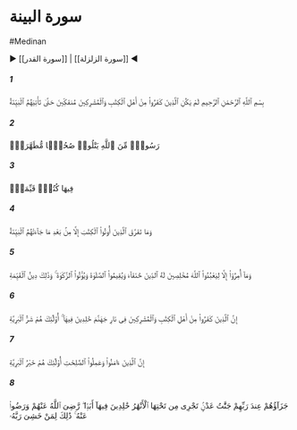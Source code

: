 # سورة البينة
#Medinan
▶ [[سورة القدر]] | [[سورة الزلزلة]] ◀
##### 1
<span class="ayah hovertext" data-hover="Those who reject (Truth), among the People of the Book and among the Polytheists, were not going to depart (from their ways) until there should come to them Clear Evidence,-">بِسْمِ ٱللَّهِ ٱلرَّحْمَٰنِ ٱلرَّحِيمِ لَمْ يَكُنِ ٱلَّذِينَ كَفَرُوا۟ مِنْ أَهْلِ ٱلْكِتَٰبِ وَٱلْمُشْرِكِينَ مُنفَكِّينَ حَتَّىٰ تَأْتِيَهُمُ ٱلْبَيِّنَةُ</span>
##### 2
<span class="ayah hovertext" data-hover="An messenger from Allah, rehearsing scriptures kept pure and holy:">رَسُولٌۭ مِّنَ ٱللَّهِ يَتْلُوا۟ صُحُفًۭا مُّطَهَّرَةًۭ</span>
##### 3
<span class="ayah hovertext" data-hover="Wherein are laws (or decrees) right and straight.">فِيهَا كُتُبٌۭ قَيِّمَةٌۭ</span>
##### 4
<span class="ayah hovertext" data-hover="Nor did the People of the Book make schisms, until after there came to them Clear Evidence.">وَمَا تَفَرَّقَ ٱلَّذِينَ أُوتُوا۟ ٱلْكِتَٰبَ إِلَّا مِنۢ بَعْدِ مَا جَآءَتْهُمُ ٱلْبَيِّنَةُ</span>
##### 5
<span class="ayah hovertext" data-hover="And they have been commanded no more than this: To worship Allah, offering Him sincere devotion, being true (in faith); to establish regular prayer; and to practise regular charity; and that is the Religion Right and Straight.">وَمَآ أُمِرُوٓا۟ إِلَّا لِيَعْبُدُوا۟ ٱللَّهَ مُخْلِصِينَ لَهُ ٱلدِّينَ حُنَفَآءَ وَيُقِيمُوا۟ ٱلصَّلَوٰةَ وَيُؤْتُوا۟ ٱلزَّكَوٰةَ ۚ وَذَٰلِكَ دِينُ ٱلْقَيِّمَةِ</span>
##### 6
<span class="ayah hovertext" data-hover="Those who reject (Truth), among the People of the Book and among the Polytheists, will be in Hell-Fire, to dwell therein (for aye). They are the worst of creatures.">إِنَّ ٱلَّذِينَ كَفَرُوا۟ مِنْ أَهْلِ ٱلْكِتَٰبِ وَٱلْمُشْرِكِينَ فِى نَارِ جَهَنَّمَ خَٰلِدِينَ فِيهَآ ۚ أُو۟لَٰٓئِكَ هُمْ شَرُّ ٱلْبَرِيَّةِ</span>
##### 7
<span class="ayah hovertext" data-hover="Those who have faith and do righteous deeds,- they are the best of creatures.">إِنَّ ٱلَّذِينَ ءَامَنُوا۟ وَعَمِلُوا۟ ٱلصَّٰلِحَٰتِ أُو۟لَٰٓئِكَ هُمْ خَيْرُ ٱلْبَرِيَّةِ</span>
##### 8
<span class="ayah hovertext" data-hover="Their reward is with Allah: Gardens of Eternity, beneath which rivers flow; they will dwell therein for ever; Allah well pleased with them, and they with Him: all this for such as fear their Lord and Cherisher.">جَزَآؤُهُمْ عِندَ رَبِّهِمْ جَنَّٰتُ عَدْنٍۢ تَجْرِى مِن تَحْتِهَا ٱلْأَنْهَٰرُ خَٰلِدِينَ فِيهَآ أَبَدًۭا ۖ رَّضِىَ ٱللَّهُ عَنْهُمْ وَرَضُوا۟ عَنْهُ ۚ ذَٰلِكَ لِمَنْ خَشِىَ رَبَّهُۥ</span>
